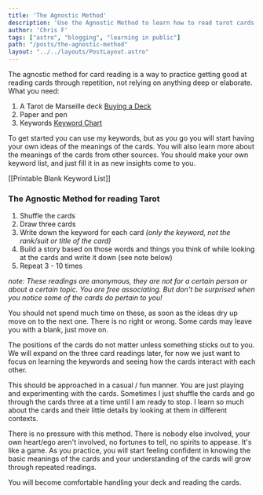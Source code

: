 ```yaml
---
title: 'The Agnostic Method'
description: 'Use the Agnostic Method to learn how to read tarot cards.'
author: 'Chris F'
tags: ["astro", "blogging", "learning in public"]
path: "/posts/the-agnostic-method"
layout: "../../layouts/PostLayout.astro"
---
```



The agnostic method for card reading is a way to practice getting good at reading cards through repetition, not relying on anything deep or elaborate. What you need:

1. A Tarot de Marseille deck  [Buying a Deck](/posts/buying-a-deck)
2. Paper and pen
3. Keywords [Keyword Chart](/posts/keywords)

To get started you can use my keywords, but as you go you will start having your own ideas of the meanings of the cards. You will also learn more about the meanings of the cards from other sources. You should make your own keyword list, and just fill it in as new insights come to you. 

[[Printable Blank Keyword List]]

### The Agnostic Method for reading Tarot

1. Shuffle the cards
2. Draw three cards
3. Write down the keyword for each card _(only the keyword, not the rank/suit or title of the card)_
4. Build a story based on those words and things you think of while looking at the cards and write it down (see note below)
5. Repeat 3 - 10 times

_note: These readings are anonymous, they are not for a certain person or about a certain topic. You are free associating. But don't be surprised when you notice some of the cards do pertain to you!_

You should not spend much time on these, as soon as the ideas dry up move on to the next one. There is no right or wrong. Some cards may leave you with a blank, just move on.

The positions of the cards do not matter unless something sticks out to you. We will expand on the three card readings later, for now we just want to focus on learning the keywords and seeing how the cards interact with each other.

This should be approached in a casual / fun manner. You are just playing and experimenting with the cards. Sometimes I just shuffle the cards and go through the cards three at a time until I am ready to stop. I learn so much about the cards and their little details by looking at them in different contexts.

There is no pressure with this method. There is nobody else involved, your own heart/ego aren't involved, no fortunes to tell, no spirits to appease. It's like a game. As you practice, you will start feeling confident in knowing the basic meanings of the cards and your understanding of the cards will grow through repeated readings. 

You will become comfortable handling your deck and reading the cards.

